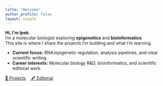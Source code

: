 ```yaml
---
title: "Welcome"
author_profile: false
layout: single
---
```


**Hi, I'm Ipek.**  
I’m a molecular biologist exploring **epigenetics** and **bioinformatics**.  
This site is where I share the projects I’m building and what I’m learning.

- **Current focus:** RNA/epigenetic regulation, analysis pipelines, and clear scientific writing.  
- **Career interests:** Molecular biology R&D, bioinformatics, and scientific editorial work.

<p>
  <a class="btn" href="/projects/">🔬 Projects</a>
  &nbsp;&nbsp;
  <a class="btn" href="/editorial/">🖋️ Editorial</a>
</p>

